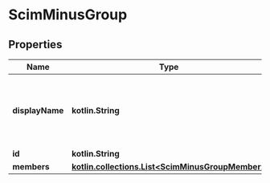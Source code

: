 
# ScimMinusGroup

## Properties
Name | Type | Description | Notes
------------ | ------------- | ------------- | -------------
**displayName** | **kotlin.String** | The Name of the Usergroup in the language of the requester | 
**id** | **kotlin.String** |  |  [optional]
**members** | [**kotlin.collections.List&lt;ScimMinusGroupMember&gt;**](ScimMinusGroupMember.md) |  |  [optional]



